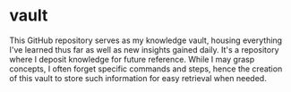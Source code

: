 # vault
This GitHub repository serves as my knowledge vault, housing everything I've learned thus far as well as new insights gained daily. It's a repository where I deposit knowledge for future reference. While I may grasp concepts, I often forget specific commands and steps, hence the creation of this vault to store such information for easy retrieval when needed.
